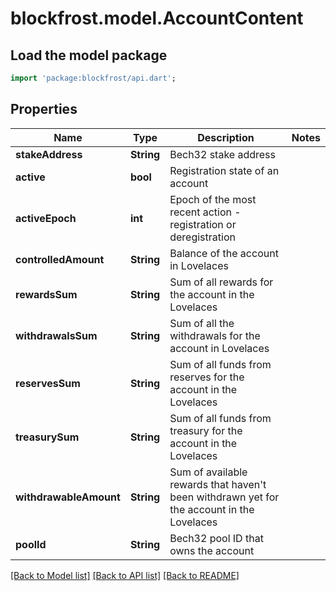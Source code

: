 # blockfrost.model.AccountContent

## Load the model package
```dart
import 'package:blockfrost/api.dart';
```

## Properties
Name | Type | Description | Notes
------------ | ------------- | ------------- | -------------
**stakeAddress** | **String** | Bech32 stake address | 
**active** | **bool** | Registration state of an account | 
**activeEpoch** | **int** | Epoch of the most recent action - registration or deregistration | 
**controlledAmount** | **String** | Balance of the account in Lovelaces | 
**rewardsSum** | **String** | Sum of all rewards for the account in the Lovelaces | 
**withdrawalsSum** | **String** | Sum of all the withdrawals for the account in Lovelaces | 
**reservesSum** | **String** | Sum of all  funds from reserves for the account in the Lovelaces | 
**treasurySum** | **String** | Sum of all funds from treasury for the account in the Lovelaces | 
**withdrawableAmount** | **String** | Sum of available rewards that haven't been withdrawn yet for the account in the Lovelaces | 
**poolId** | **String** | Bech32 pool ID that owns the account | 

[[Back to Model list]](../README.md#documentation-for-models) [[Back to API list]](../README.md#documentation-for-api-endpoints) [[Back to README]](../README.md)



